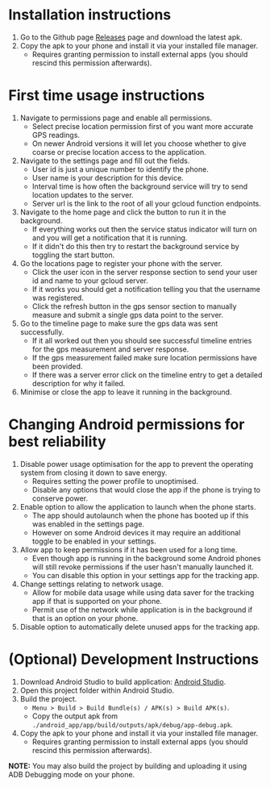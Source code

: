 # Installation instructions
1. Go to the Github page [Releases](https://github.com/williamyang98/gps_tracking/releases) page and download the latest apk.
2. Copy the apk to your phone and install it via your installed file manager.
    - Requires granting permission to install external apps (you should rescind this permission afterwards).

# First time usage instructions
1. Navigate to permissions page and enable all permissions. 
    - Select precise location permission first of you want more accurate GPS readings.
    - On newer Android versions it will let you choose whether to give coarse or precise location access to the application.
2. Navigate to the settings page and fill out the fields. 
    - User id is just a unique number to identify the phone.
    - User name is your description for this device.
    - Interval time is how often the background service will try to send location updates to the server.
    - Server url is the link to the root of all your gcloud function endpoints.
3. Navigate to the home page and click the button to run it in the background.
    - If everything works out then the service status indicator will turn on and you will get a notification that it is running. 
    - If it didn't do this then try to restart the background service by toggling the start button. 
4. Go the locations page to register your phone with the server. 
    - Click the user icon in the server response section to send your user id and name to your gcloud server. 
    - If it works you should get a notification telling you that the username was registered. 
    - Click the refresh button in the gps sensor section to manually measure and submit a single gps data point to the server. 
5. Go to the timeline page to make sure the gps data was sent successfully. 
    - If it all worked out then you should see successful timeline entries for the gps measurement and server response. 
    - If the gps measurement failed make sure location permissions have been provided. 
    - If there was a server error click on the timeline entry to get a detailed description for why it failed. 
6. Minimise or close the app to leave it running in the background. 

# Changing Android permissions for best reliability 
1. Disable power usage optimisation for the app to prevent the operating system from closing it down to save energy. 
    - Requires setting the power profile to unoptimised.
    - Disable any options that would close the app if the phone is trying to conserve power. 
2. Enable option to allow the application to launch when the phone starts. 
    - The app should autolaunch when the phone has booted up if this was enabled in the settings page. 
    - However on some Android devices it may require an additional toggle to be enabled in your settings. 
3. Allow app to keep permissions if it has been used for a long time. 
    - Even though app is running in the background some Android phones will still revoke permissions if the user hasn't manually launched it. 
    - You can disable this option in your settings app for the tracking app. 
4. Change settings relating to network usage. 
    - Allow for mobile data usage while using data saver for the tracking app if that is supported on your phone. 
    - Permit use of the network while application is in the background if that is an option on your phone. 
5. Disable option to automatically delete unused apps for the tracking app. 

# (Optional) Development Instructions
1. Download Android Studio to build application: [Android Studio](https://developer.android.com/studio).
2. Open this project folder within Android Studio.
3. Build the project.
    - ```Menu > Build > Build Bundle(s) / APK(s) > Build APK(s)```.
    - Copy the output apk from ```./android_app/app/build/outputs/apk/debug/app-debug.apk```.
4. Copy the apk to your phone and install it via your installed file manager.
    - Requires granting permission to install external apps (you should rescind this permission afterwards).

**NOTE:** You may also build the project by building and uploading it using ADB Debugging mode on your phone.

